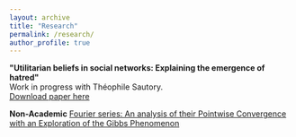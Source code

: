 ```yaml
---
layout: archive
title: "Research"
permalink: /research/
author_profile: true
---
```


**"Utilitarian beliefs in social networks: Explaining the emergence of hatred"** <br />
Work in progress with Théophile Sautory.<br />
[Download paper here](http://Houdanait.github.io/files/paper_hatred.pdf)<br />

**Non-Academic**
[Fourier series:  An analysis of their Pointwise Convergence with an Exploration of the Gibbs Phenomenon](http://Houdanait.github.io/files/Maths_Paper.pdf)